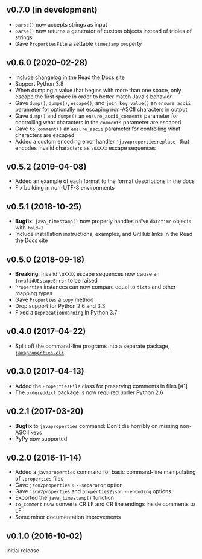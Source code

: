 v0.7.0 (in development)
-----------------------
- `parse()` now accepts strings as input
- `parse()` now returns a generator of custom objects instead of triples of
  strings
- Gave `PropertiesFile` a settable `timestamp` property

v0.6.0 (2020-02-28)
-------------------
- Include changelog in the Read the Docs site
- Support Python 3.8
- When dumping a value that begins with more than one space, only escape the
  first space in order to better match Java's behavior
- Gave `dump()`, `dumps()`, `escape()`, and `join_key_value()` an
  `ensure_ascii` parameter for optionally not escaping non-ASCII characters in
  output
- Gave `dump()` and `dumps()` an `ensure_ascii_comments` parameter for
  controlling what characters in the `comments` parameter are escaped
- Gave `to_comment()` an `ensure_ascii` parameter for controlling what
  characters are escaped
- Added a custom encoding error handler `'javapropertiesreplace'` that encodes
  invalid characters as `\uXXXX` escape sequences

v0.5.2 (2019-04-08)
-------------------
- Added an example of each format to the format descriptions in the docs
- Fix building in non-UTF-8 environments

v0.5.1 (2018-10-25)
-------------------
- **Bugfix**: `java_timestamp()` now properly handles naïve `datetime` objects
  with `fold=1`
- Include installation instructions, examples, and GitHub links in the Read the
  Docs site

v0.5.0 (2018-09-18)
-------------------
- **Breaking**: Invalid `\uXXXX` escape sequences now cause an
  `InvalidUEscapeError` to be raised
- `Properties` instances can now compare equal to `dict`s and other mapping
  types
- Gave `Properties` a `copy` method
- Drop support for Python 2.6 and 3.3
- Fixed a `DeprecationWarning` in Python 3.7

v0.4.0 (2017-04-22)
-------------------
- Split off the command-line programs into a separate package,
  [`javaproperties-cli`](https://github.com/jwodder/javaproperties-cli)

v0.3.0 (2017-04-13)
-------------------
- Added the `PropertiesFile` class for preserving comments in files [#1]
- The `ordereddict` package is now required under Python 2.6

v0.2.1 (2017-03-20)
-------------------
- **Bugfix** to `javaproperties` command: Don't die horribly on missing
  non-ASCII keys
- PyPy now supported

v0.2.0 (2016-11-14)
-------------------
- Added a `javaproperties` command for basic command-line manipulating of
  `.properties` files
- Gave `json2properties` a `--separator` option
- Gave `json2properties` and `properties2json` `--encoding` options
- Exported the `java_timestamp()` function
- `to_comment` now converts CR LF and CR line endings inside comments to LF
- Some minor documentation improvements

v0.1.0 (2016-10-02)
-------------------
Initial release

